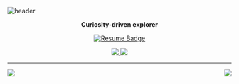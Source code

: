 ![header](https://capsule-render.vercel.app/api?type=waving&color=gradient&height=200&section=header&text=If%20not%20now,%20then%20when?&fontSize=50)

<div align=center>
  
  <strong>
    Curiosity-driven explorer
  </strong>

  [![Resume Badge](http://img.shields.io/badge/-Portfolio-green?style=flat&logo=notion&logoColor=white)](https://tree-shrine-d63.notion.site/b12dd16474134d1ab92afa274b97f4a7?pvs=4)

</div>

<div align="center">
  <a href="https://github-stats-alpha.vercel.app/api?username=BETTERFUTURE4">
    <img src="https://github-stats-alpha.vercel.app/api?username=pia2011" />
  </a>

<a href="https://github.com/ryo-ma/github-profile-trophy">
    <img src="https://github-profile-trophy.vercel.app/?username=pia2011&theme=onedark&row=2&column=3" />
  </a>
  
</div>

--- 


<div align="center">
  <div style="display: flex; justify-content: space-between; align-items: center;">
    <img src="http://mazassumnida.wtf/api/generate_badge?boj=pia2011" />
    <a href="https://leetcode.com/pia2011">
      <img src="https://leetcode.card.workers.dev/?username=pia2011" />
    </a>
  </div>
</div>


